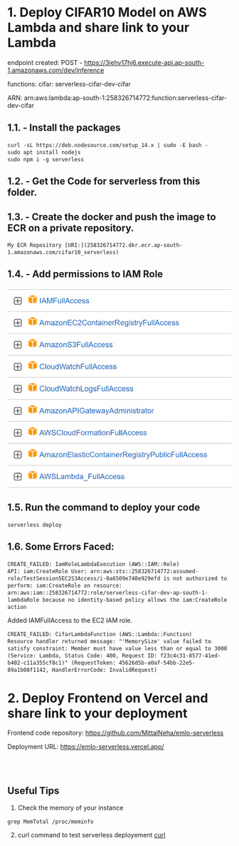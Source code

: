 # 1. Deploy CIFAR10 Model on AWS Lambda and share link to your Lambda

endpoint created: POST - https://3iehv17hj6.execute-api.ap-south-1.amazonaws.com/dev/inference

functions:  cifar: serverless-cifar-dev-cifar

ARN:  arn:aws:lambda:ap-south-1:258326714772:function:serverless-cifar-dev-cifar

## 1.1. - Install the packages

```
curl -sL https://deb.nodesource.com/setup_14.x | sudo -E bash -
sudo apt install nodejs
sudo npm i -g serverless
```

## 1.2. - Get the Code for serverless from this folder.
## 1.3. - Create the docker and push the image to ECR on a private repository.

    My ECR Repository [URI:](258326714772.dkr.ecr.ap-south-1.amazonaws.com/cifar10_serverless) 

## 1.4. - Add permissions to IAM Role

![](data/IAM.png)

## 1.5. Run the command to deploy your code
```
serverless deploy
```


## 1.6. Some Errors Faced:
```
CREATE_FAILED: IamRoleLambdaExecution (AWS::IAM::Role)
API: iam:CreateRole User: arn:aws:sts::258326714772:assumed-role/TestSession5EC2S3Access/i-0a6509e740e929efd is not authorized to perform: iam:CreateRole on resource: arn:aws:iam::258326714772:role/serverless-cifar-dev-ap-south-1-lambdaRole because no identity-based policy allows the iam:CreateRole action
```
 Added IAMFullAccess to the EC2 IAM role.

```
CREATE_FAILED: CifarLambdaFunction (AWS::Lambda::Function)
Resource handler returned message: "'MemorySize' value failed to satisfy constraint: Member must have value less than or equal to 3008 (Service: Lambda, Status Code: 400, Request ID: f23c4c31-8577-41ed-b402-c11a355cf8c1)" (RequestToken: 45626d5b-a0af-54bb-22e5-89a1b08f1142, HandlerErrorCode: InvalidRequest)
```



# 2. Deploy Frontend on Vercel and share link to your deployment

Frontend code repository: https://github.com/MittalNeha/emlo-serverless

Deployment URL: https://emlo-serverless.vercel.app/

<br>

<br>

## Useful Tips
1. Check the memory of your instance
```
grep MemTotal /proc/meminfo
```
2. curl command to test serverless deployement [curl](../../../../../C:/Work/EMLO/SchoolOfAI_EMLO/9.%20Deployement%20on%20Accelerators%20and%20Serverless/cmd.txt)
